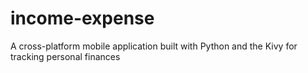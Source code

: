 # income-expense
A cross-platform mobile application built with Python and the Kivy for tracking personal finances
